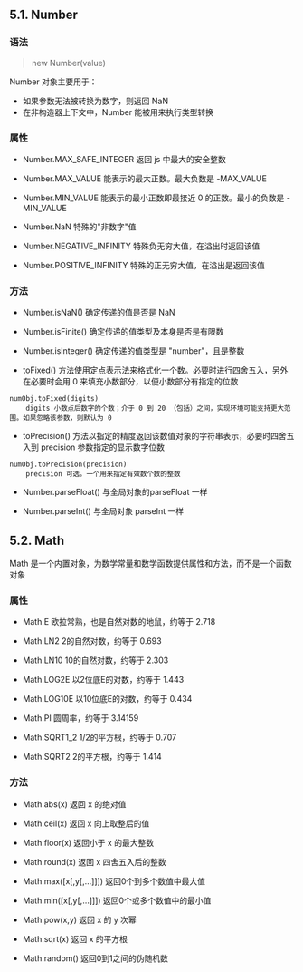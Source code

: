 ## 5.1. Number

### 语法

> new Number(value)

Number 对象主要用于：
- 如果参数无法被转换为数字，则返回 NaN
- 在非构造器上下文中，Number 能被用来执行类型转换

### 属性
- Number.MAX_SAFE_INTEGER 返回 js 中最大的安全整数

- Number.MAX_VALUE 能表示的最大正数。最大负数是 -MAX_VALUE

- Number.MIN_VALUE 能表示的最小正数即最接近 0 的正数。最小的负数是 -MIN_VALUE

- Number.NaN 特殊的"非数字"值

- Number.NEGATIVE_INFINITY 特殊负无穷大值，在溢出时返回该值

- Number.POSITIVE_INFINITY 特殊的正无穷大值，在溢出是返回该值

### 方法
- Number.isNaN() 确定传递的值是否是 NaN

- Number.isFinite() 确定传递的值类型及本身是否是有限数

- Number.isInteger() 确定传递的值类型是 "number"，且是整数

- toFixed() 方法使用定点表示法来格式化一个数。必要时进行四舍五入，另外在必要时会用 0 来填充小数部分，以便小数部分有指定的位数

```
numObj.toFixed(digits)
	digits 小数点后数字的个数；介于 0 到 20 （包括）之间，实现环境可能支持更大范围。如果忽略该参数，则默认为 0
```

- toPrecision() 方法以指定的精度返回该数值对象的字符串表示，必要时四舍五入到 precision 参数指定的显示数字位数

```
numObj.toPrecision(precision)
	precision 可选。一个用来指定有效数个数的整数
```

- Number.parseFloat() 与全局对象的parseFloat 一样

- Number.parseInt() 与全局对象 parseInt 一样

## 5.2. Math

Math 是一个内置对象，为数学常量和数学函数提供属性和方法，而不是一个函数对象

### 属性

- Math.E 欧拉常熟，也是自然对数的地鼠，约等于 2.718

- Math.LN2 2的自然对数，约等于 0.693

- Math.LN10 10的自然对数，约等于 2.303

- Math.LOG2E 以2位底E的对数，约等于 1.443

- Math.LOG10E 以10位底E的对数，约等于 0.434

- Math.PI 圆周率，约等于 3.14159

- Math.SQRT1_2 1/2的平方根，约等于 0.707

- Math.SQRT2 2的平方根，约等于 1.414

### 方法

- Math.abs(x) 返回 x 的绝对值

- Math.ceil(x) 返回 x 向上取整后的值

- Math.floor(x) 返回小于 x 的最大整数

- Math.round(x) 返回 x 四舍五入后的整数

- Math.max([x[,y[,...]]]) 返回0个到多个数值中最大值

- Math.min([x[,y[,...]]]) 返回0个或多个数值中的最小值

- Math.pow(x,y) 返回 x 的 y 次幂

- Math.sqrt(x) 返回 x 的平方根

- Math.random() 返回0到1之间的伪随机数